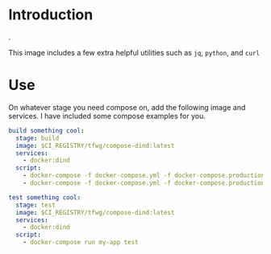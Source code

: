 # Introduction
.

This image includes a few extra helpful utilities such as `jq`, `python`, and `curl`

# Use

On whatever stage you need compose on, add the following image and services. I have included some compose examples for you.


```yml
build something cool:
  stage: build
  image: $CI_REGISTRY/tfwg/compose-dind:latest
  services:
    - docker:dind
  script:
    - docker-compose -f docker-compose.yml -f docker-compose.production.yml build
    - docker-compose -f docker-compose.yml -f docker-compose.production.yml push

test something cool:
  stage: test
  image: $CI_REGISTRY/tfwg/compose-dind:latest
  services:
    - docker:dind
  script:
    - docker-compose run my-app test
```
